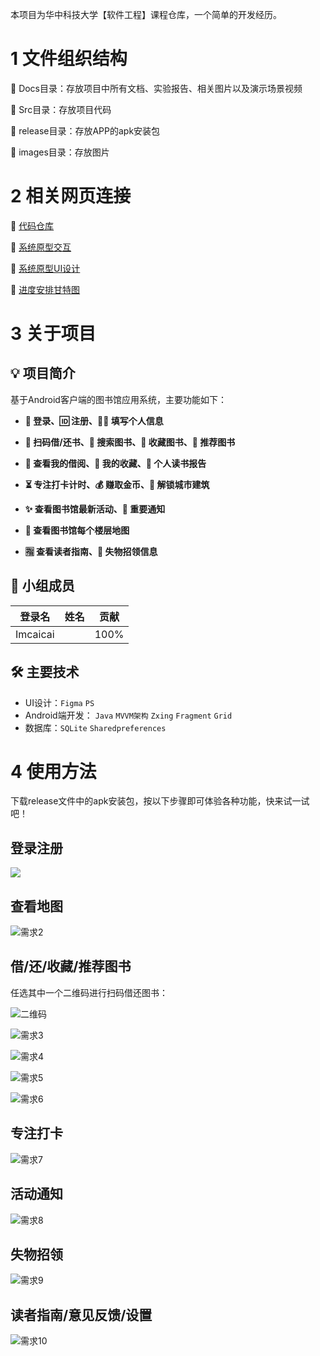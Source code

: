 本项目为华中科技大学【软件工程】课程仓库，一个简单的开发经历。



#  1 文件组织结构

📂 Docs目录：存放项目中所有文档、实验报告、相关图片以及演示场景视频

📂 Src目录：存放项目代码

📂 release目录：存放APP的apk安装包

📂 images目录：存放图片



# 2 相关网页连接
🔗 [代码仓库](https://gitee.com/imcaicai/library)

🔗 [系统原型交互](https://www.figma.com/proto/CGypQMhJVQD08ZIIsiDeGe/%E5%9B%BE%E4%B9%A6%E9%A6%86%E7%B3%BB%E7%BB%9F?node-id=11%3A902&scaling=scale-down&starting-point-node-id=41%3A1813)

🔗 [系统原型UI设计](https://www.figma.com/file/CGypQMhJVQD08ZIIsiDeGe/%E5%9B%BE%E4%B9%A6%E9%A6%86%E7%B3%BB%E7%BB%9F?node-id=0%3A1)

🔗 [进度安排甘特图](https://gantt.mindsup.cn/share/V9TE66cKp)



# 3 关于项目
## 💡 项目简介
基于Android客户端的图书馆应用系统，主要功能如下：

- **🔑 登录、🆔 注册、👩‍🎓 填写个人信息**

- **📗 扫码借/还书、🔎 搜索图书、📕 收藏图书、📘 推荐图书**

- **📖 查看我的借阅、🌟 我的收藏、📜 个人读书报告**

- **⏳ 专注打卡计时、💰 赚取金币、🏰 解锁城市建筑**

- **✨ 查看图书馆最新活动、📢 重要通知**

- **🎨 查看图书馆每个楼层地图**

- **🈯 查看读者指南、🧸 失物招领信息**



## 👩 小组成员

| 登录名   | 姓名 | 贡献 |
| -------- | ---- | ---- |
| Imcaicai |      | 100% |



## 🛠 主要技术
- UI设计：`Figma`  `PS`
- Android端开发： `Java`  `MVVM架构`  `Zxing`  `Fragment`  `Grid`
- 数据库：`SQLite`  `Sharedpreferences`



# 4 使用方法

下载release文件中的apk安装包，按以下步骤即可体验各种功能，快来试一试吧！

## 登录注册

![](./images/需求1.png)



## 查看地图

![需求2](./images/需求2.png)



## 借/还/收藏/推荐图书

任选其中一个二维码进行扫码借还图书：

![二维码](./images/二维码.png)

![需求3](./images/需求3.png)

![需求4](./images/需求4.png)

![需求5](./images/需求5.png)

![需求6](./images/需求6.png)



## 专注打卡

![需求7](./images/需求7.png)



## 活动通知

![需求8](./images/需求8.png)



## 失物招领

![需求9](./images/需求9.png)



## 读者指南/意见反馈/设置

![需求10](./images/需求10.png)

